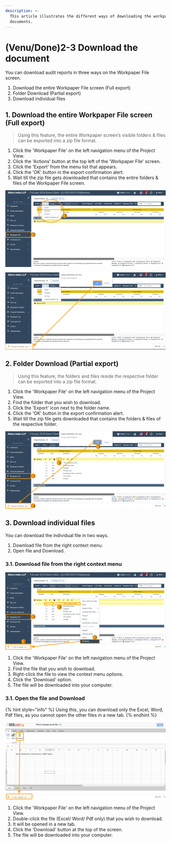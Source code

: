 ```yaml
---
description: >-
  This article illustrates the different ways of downloading the workpaper
  documents.
---
```


# \(Venu/Done\)2-3 Download the document

You can download audit reports in three ways on the Workpaper File screen.

1. Download the entire Workpaper File screen \(Full export\)
2. Folder Download \(Partial export\)
3. Download individual files

## 1. Download the entire Workpaper File screen \(Full export\)

> Using this feature, the entire Workpaper screen’s visible folders & files can be exported into a zip file format.

1. Click the 'Workpaper File' on the left navigation menu of the Project View.
2. Click the 'Actions' button at the top left of the 'Workpaper File' screen.
3. Click the 'Export' from the menu list that appears.
4. Click the 'OK' button in the export confirmation alert.
5. Wait till the zip file gets downloaded that contains the entire folders & files of the Workpaper File screen.

![Click the &apos;Workpaper File&apos; menu &amp;gt; Click the &apos;Actions&apos; menu &amp;gt; Click the &apos;Export&apos; option](../../../.gitbook/assets/export-1.png)

![Click the &apos;OK&apos; button to download a zip file that contains entire folders &amp; files of Workpaper File screen](../../../.gitbook/assets/export-2.png)

## 2. Folder Download \(Partial export\)

> Using this feature, the folders and files reside the respective folder can be exported into a zip file format.

1. Click the 'Workpaper File' on the left navigation menu of the Project View.
2. Find the folder that you wish to download.
3. Click the 'Export' icon next to the folder name.
4. Click the 'OK' button in the export confirmation alert.
5. Wait till the zip file gets downloaded that contains the folders & files of the respective folder.

![Click &apos;Workpaper File&apos; menu &amp;gt; Find the folder and click &apos;Export&apos; icon &amp;gt; Click &apos;OK&apos; button](../../../.gitbook/assets/export-4.png)

## 3. Download individual files

You can download the individual file in two ways.

1. Download file from the right context menu.
2. Open file and Download.

### 3.1. Download file from the right context menu

![Click &apos;Workpaper File&apos; menu &amp;gt; Find the file &amp; right-click on it &amp;gt; Click &apos;Download&apos; option](../../../.gitbook/assets/export-5.png)

1. Click the 'Workpaper File' on the left navigation menu of the Project View.
2. Find the file that you wish to download.
3. Right-click the file to view the context menu options.
4. Click the 'Download' option.
5. The file will be downloaded into your computer.

### 3.1. Open the file and Download

{% hint style="info" %}
Using this, you can download only the Excel, Word, Pdf files, as you cannot open the other files in a new tab.
{% endhint %}

![Click &apos;Workpaper File&apos; menu &amp;gt; Find the file &amp; double-click it &amp;gt; Click &apos;Download&apos; button at top of the screen](../../../.gitbook/assets/export-6.png)

1. Click the 'Workpaper File' on the left navigation menu of the Project View.
2. Double-click the file \(Excel/ Word/ Pdf only\) that you wish to download.
3. It will be opened in a new tab.
4. Click the 'Download' button at the top of the screen.
5. The file will be downloaded into your computer.



